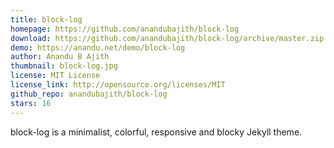 ```yaml
---
title: block-log
homepage: https://github.com/anandubajith/block-log
download: https://github.com/anandubajith/block-log/archive/master.zip
demo: https://anandu.net/demo/block-log
author: Anandu B Ajith
thumbnail: block-log.jpg
license: MIT License
license_link: http://opensource.org/licenses/MIT
github_repo: anandubajith/block-log
stars: 16
---
```


block-log is a minimalist, colorful, responsive and blocky Jekyll theme.

